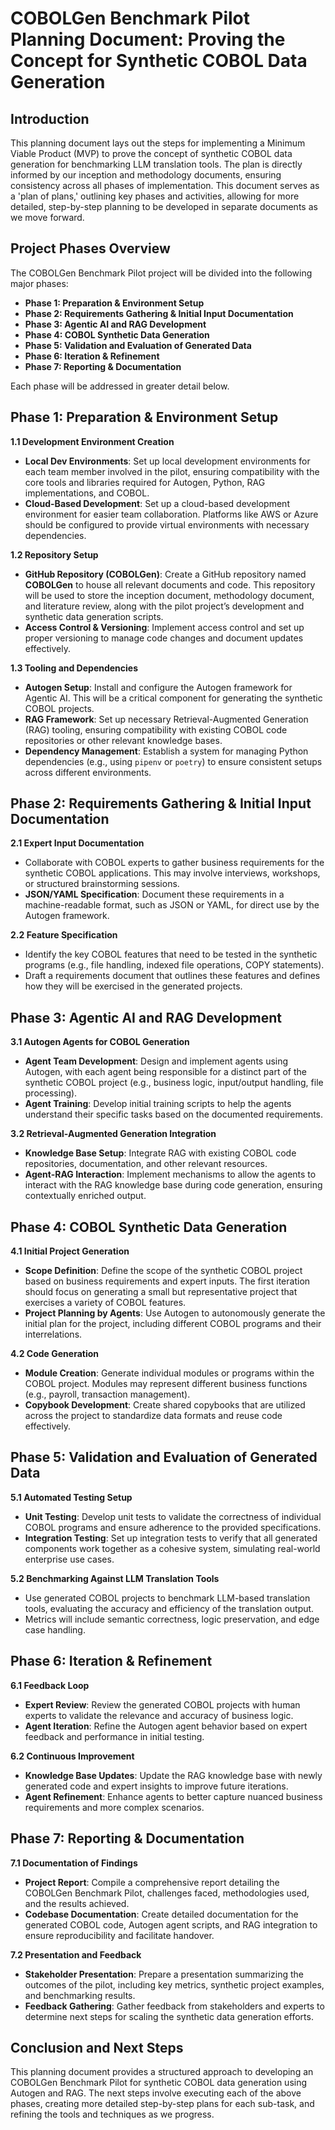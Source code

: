 # COBOLGen Benchmark Pilot Planning Document: Proving the Concept for Synthetic COBOL Data Generation

## Introduction

This planning document lays out the steps for implementing a Minimum Viable Product (MVP) to prove the concept of synthetic COBOL data generation for benchmarking LLM translation tools. The plan is directly informed by our inception and methodology documents, ensuring consistency across all phases of implementation. This document serves as a 'plan of plans,' outlining key phases and activities, allowing for more detailed, step-by-step planning to be developed in separate documents as we move forward.

## Project Phases Overview

The COBOLGen Benchmark Pilot project will be divided into the following major phases:

- **Phase 1: Preparation & Environment Setup**
- **Phase 2: Requirements Gathering & Initial Input Documentation**
- **Phase 3: Agentic AI and RAG Development**
- **Phase 4: COBOL Synthetic Data Generation**
- **Phase 5: Validation and Evaluation of Generated Data**
- **Phase 6: Iteration & Refinement**
- **Phase 7: Reporting & Documentation**

Each phase will be addressed in greater detail below.

## Phase 1: Preparation & Environment Setup

**1.1 Development Environment Creation**

- **Local Dev Environments**: Set up local development environments for each team member involved in the pilot, ensuring compatibility with the core tools and libraries required for Autogen, Python, RAG implementations, and COBOL.
- **Cloud-Based Development**: Set up a cloud-based development environment for easier team collaboration. Platforms like AWS or Azure should be configured to provide virtual environments with necessary dependencies.

**1.2 Repository Setup**

- **GitHub Repository (COBOLGen)**: Create a GitHub repository named **COBOLGen** to house all relevant documents and code. This repository will be used to store the inception document, methodology document, and literature review, along with the pilot project’s development and synthetic data generation scripts.
- **Access Control & Versioning**: Implement access control and set up proper versioning to manage code changes and document updates effectively.

**1.3 Tooling and Dependencies**

- **Autogen Setup**: Install and configure the Autogen framework for Agentic AI. This will be a critical component for generating the synthetic COBOL projects.
- **RAG Framework**: Set up necessary Retrieval-Augmented Generation (RAG) tooling, ensuring compatibility with existing COBOL code repositories or other relevant knowledge bases.
- **Dependency Management**: Establish a system for managing Python dependencies (e.g., using `pipenv` or `poetry`) to ensure consistent setups across different environments.

## Phase 2: Requirements Gathering & Initial Input Documentation

**2.1 Expert Input Documentation**

- Collaborate with COBOL experts to gather business requirements for the synthetic COBOL applications. This may involve interviews, workshops, or structured brainstorming sessions.
- **JSON/YAML Specification**: Document these requirements in a machine-readable format, such as JSON or YAML, for direct use by the Autogen framework.

**2.2 Feature Specification**

- Identify the key COBOL features that need to be tested in the synthetic programs (e.g., file handling, indexed file operations, COPY statements).
- Draft a requirements document that outlines these features and defines how they will be exercised in the generated projects.

## Phase 3: Agentic AI and RAG Development

**3.1 Autogen Agents for COBOL Generation**

- **Agent Team Development**: Design and implement agents using Autogen, with each agent being responsible for a distinct part of the synthetic COBOL project (e.g., business logic, input/output handling, file processing).
- **Agent Training**: Develop initial training scripts to help the agents understand their specific tasks based on the documented requirements.

**3.2 Retrieval-Augmented Generation Integration**

- **Knowledge Base Setup**: Integrate RAG with existing COBOL code repositories, documentation, and other relevant resources.
- **Agent-RAG Interaction**: Implement mechanisms to allow the agents to interact with the RAG knowledge base during code generation, ensuring contextually enriched output.

## Phase 4: COBOL Synthetic Data Generation

**4.1 Initial Project Generation**

- **Scope Definition**: Define the scope of the synthetic COBOL project based on business requirements and expert inputs. The first iteration should focus on generating a small but representative project that exercises a variety of COBOL features.
- **Project Planning by Agents**: Use Autogen to autonomously generate the initial plan for the project, including different COBOL programs and their interrelations.

**4.2 Code Generation**

- **Module Creation**: Generate individual modules or programs within the COBOL project. Modules may represent different business functions (e.g., payroll, transaction management).
- **Copybook Development**: Create shared copybooks that are utilized across the project to standardize data formats and reuse code effectively.

## Phase 5: Validation and Evaluation of Generated Data

**5.1 Automated Testing Setup**

- **Unit Testing**: Develop unit tests to validate the correctness of individual COBOL programs and ensure adherence to the provided specifications.
- **Integration Testing**: Set up integration tests to verify that all generated components work together as a cohesive system, simulating real-world enterprise use cases.

**5.2 Benchmarking Against LLM Translation Tools**

- Use generated COBOL projects to benchmark LLM-based translation tools, evaluating the accuracy and efficiency of the translation output.
- Metrics will include semantic correctness, logic preservation, and edge case handling.

## Phase 6: Iteration & Refinement

**6.1 Feedback Loop**

- **Expert Review**: Review the generated COBOL projects with human experts to validate the relevance and accuracy of business logic.
- **Agent Iteration**: Refine the Autogen agent behavior based on expert feedback and performance in initial testing.

**6.2 Continuous Improvement**

- **Knowledge Base Updates**: Update the RAG knowledge base with newly generated code and expert insights to improve future iterations.
- **Agent Refinement**: Enhance agents to better capture nuanced business requirements and more complex scenarios.

## Phase 7: Reporting & Documentation

**7.1 Documentation of Findings**

- **Project Report**: Compile a comprehensive report detailing the COBOLGen Benchmark Pilot, challenges faced, methodologies used, and the results achieved.
- **Codebase Documentation**: Create detailed documentation for the generated COBOL code, Autogen agent scripts, and RAG integration to ensure reproducibility and facilitate handover.

**7.2 Presentation and Feedback**

- **Stakeholder Presentation**: Prepare a presentation summarizing the outcomes of the pilot, including key metrics, synthetic project examples, and benchmarking results.
- **Feedback Gathering**: Gather feedback from stakeholders and experts to determine next steps for scaling the synthetic data generation efforts.

## Conclusion and Next Steps

This planning document provides a structured approach to developing an COBOLGen Benchmark Pilot for synthetic COBOL data generation using Autogen and RAG. The next steps involve executing each of the above phases, creating more detailed step-by-step plans for each sub-task, and refining the tools and techniques as we progress.
